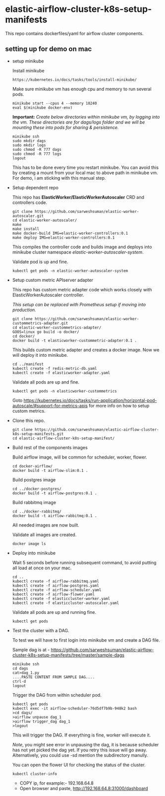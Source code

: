 # elastic-airflow-cluster-k8s-setup-manifests

This repo contains dockerfiles/yaml for airflow cluster components.

## setting up for demo on mac

- setup minikube

  Install minikube
  ```
  https://kubernetes.io/docs/tasks/tools/install-minikube/
  ```

  Make sure minikube vm has enough cpu and memory to run several pods.
  ```
  minikube start --cpus 4 --memory 10240
  eval $(minikube docker-env)
  ```

  **Important:**
  *Create below directories within minikube vm, by logging into the vm.
  These directories are for dags/logs folder and we will be mounting these into pods for sharing & persistence.*
  ```
  minikube ssh
  sudo mkdir dags
  sudo mkdir logs
  sudo chmod -R 777 dags
  sudo chmod -R 777 logs
  logout
  ```
  This has to be done every time you restart minikube.
  You can avoid this by creating a mount from your local mac to above path in minikube vm.
  For demo, i am sticking with this manual step.

- Setup dependent repo

  This repo has **ElasticWorker/ElasticWorkerAutoscaler** CRD and controllers code.

  ```
  git clone https://github.com/sarweshsuman/elastic-worker-autoscaler.git
  cd elastic-worker-autoscaler/
  make
  make install
  make docker-build IMG=elastic-worker-controllers:0.1
  make deploy IMG=elastic-worker-controllers:0.1  
  ```
  This compiles the controller code and builds image and deploys into minikube cluster namespace *elastic-worker-autoscaler-system*.

  Validate pod is up and fine.
  ```
  kubectl get pods -n elastic-worker-autoscaler-system
  ```

- Setup custom metric APIserver adapter

  This repo has custom metric adapter code which works closely with ElasticWorkerAutoscaler controller.

  *This setup can be replaced with Prometheus setup if moving into production.*

  ```
  git clone https://github.com/sarweshsuman/elastic-worker-custommetrics-adapter.git
  cd elastic-worker-custommetrics-adapter/
  GOOS=linux go build -o docker/
  cd docker/
  docker build -t elasticworker-custommetric-adapter:0.1 .
  ```

  This builds custom metric adapter and creates a docker image.
  Now we will deploy it into minikube.

  ```
  cd ../manifest
  kubectl create -f redis-metric-db.yaml
  kubectl create -f elasticworker-adapter.yaml
  ```

  Validate all pods are up and fine.
  ```
  kubectl get pods -n elasticworker-custommetrics
  ```

  Goto https://kubernetes.io/docs/tasks/run-application/horizontal-pod-autoscale/#support-for-metrics-apis for more info on how to setup custom metrics.


- Clone this repo.

  ```
  git clone https://github.com/sarweshsuman/elastic-airflow-cluster-k8s-setup-manifests.git
  cd elastic-airflow-cluster-k8s-setup-manifest/
  ```

- Build rest of the components images

  Build airflow image, will be common for scheduler, worker, flower.
  ```
  cd docker-airflow/
  docker build -t airflow-slim:0.1 .
  ```

  Build postgres image
  ```
  cd ../docker-postgres/
  docker build -t airflow-postgres:0.1 .
  ```

  Build rabbitmq image
  ```
  cd ../docker-rabbitmq/
  docker build -t airflow-rabbitmq:0.1 .
  ```

  All needed images are now built.

  Validate all images are created.
  ```
  docker image ls
  ```

- Deploy into minikube

  Wait 5 seconds before running subsequent command, to avoid putting all load at once on your mac.
  ```
  cd ..
  kubectl create -f airflow-rabbitmq.yaml
  kubectl create -f airflow-postgres.yaml
  kubectl create -f airflow-scheduler.yaml
  kubectl create -f airflow-flower.yaml
  kubectl create -f elasticcluster-worker.yaml
  kubectl create -f elasticcluster-autoscaler.yaml
  ```

  Validate all pods are up and running fine.
  ```
  kubectl get pods
  ```

- Test the cluster with a DAG.

  To test we will have to first login into minikube vm and create a DAG file.

  Sample dag is at - https://github.com/sarweshsuman/elastic-airflow-cluster-k8s-setup-manifests/tree/master/sample-dags

  ```
  minikube ssh
  cd dags
  cat>dag_1.py
  ....PASTE CONTENT FROM SAMPLE DAG....
  ctrl-d
  logout
  ```

  Trigger the DAG from within scheduler pod.

  ```
  kubectl get pods
  kubectl exec -it airflow-scheduler-76d5df7b9b-948k2 bash
  >cd dags/
  >airflow unpause dag_1
  >airflow trigger_dag dag_1
  >logout
  ```
  This will trigger the DAG. If everything is fine, worker will execute it.
  
  *Note*, you might see error in unpausing the dag, it is because scheduler has not yet picked the dag yet. If you retry this     issue will go away. Alternatively, you could use -sd mention the subdirectory manully.
  
  You can open the flower UI for checking the status of the cluster.
  ```
  kubectl cluster-info
  ```

  - COPY ip, for example:- 192.168.64.8
  - Open browser and paste,
    http://192.168.64.8:31000/dashboard

